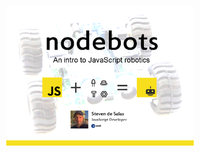 [![Slide2.PNG](Slide2.PNG)](https://www.slideshare.net/StevenDeSalas/nodebots-presentation-seekjobs)
